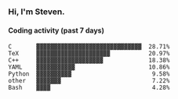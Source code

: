 ### Hi, I'm Steven.

#### Coding activity (past 7 days)
```
C       ▓▓▓▓▓▓▓▓▓▓▓▓▓▓▓▓▓▓▓▓▓▓▓▓▓▓▓▓▓▓  28.71%
TeX     ▓▓▓▓▓▓▓▓▓▓▓▓▓▓▓▓▓▓▓▓▓           20.97%
C++     ▓▓▓▓▓▓▓▓▓▓▓▓▓▓▓▓▓▓▓             18.38%
YAML    ▓▓▓▓▓▓▓▓▓▓▓                     10.86%
Python  ▓▓▓▓▓▓▓▓▓▓                       9.58%
other   ▓▓▓▓▓▓▓                          7.22%
Bash    ▓▓▓▓                             4.28%
```
